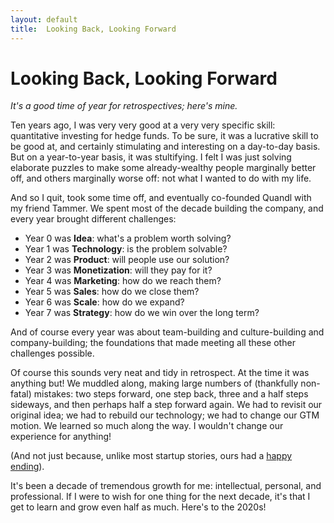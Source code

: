 ```yaml
---
layout: default
title:  Looking Back, Looking Forward
---
```


# Looking Back, Looking Forward

*It's a good time of year for retrospectives; here's mine.*

Ten years ago, I was very very good at a very very specific skill: quantitative investing for hedge funds.  To be sure, it was a lucrative skill to be good at, and certainly stimulating and interesting on a day-to-day basis.  But on a year-to-year basis, it was stultifying.  I felt I was just solving elaborate puzzles to make some already-wealthy people marginally better off, and others marginally worse off: not what I wanted to do with my life.

And so I quit, took some time off, and eventually co-founded Quandl with my friend Tammer.  We spent most of the decade building the company, and every year brought different challenges:

- Year 0 was **Idea**: what's a problem worth solving?
- Year 1 was **Technology**: is the problem solvable?
- Year 2 was **Product**: will people use our solution?
- Year 3 was **Monetization**: will they pay for it?
- Year 4 was **Marketing**: how do we reach them?
- Year 5 was **Sales**: how do we close them? 
- Year 6 was **Scale**: how do we expand?
- Year 7 was **Strategy**: how do we win over the long term?

And of course every year was about team-building and culture-building and company-building; the foundations that made meeting all these other challenges possible.

Of course this sounds very neat and tidy in retrospect.  At the time it was anything but!  We muddled along, making large numbers of (thankfully non-fatal) mistakes: two steps forward, one step back, three and a half steps sideways, and then perhaps half a step forward again.  We had to revisit our original idea; we had to rebuild our technology; we had to change our GTM motion.  We learned so much along the way.  I wouldn't change our experience for anything!  

(And not just because, unlike most startup stories, ours had a [happy](https://www.nasdaq.com/about/press-center/nasdaq-acquires-quandl-advance-use-alternative-data) [ending](https://www.waterstechnology.com/awards-rankings/4351881/acquisition-of-the-year-nasdaqs-acquisition-of-quandl)).  

It's been a decade of tremendous growth for me: intellectual, personal, and professional.  If I were to wish for one thing for the next decade, it's that I get to learn and grow even half as much.  Here's to the 2020s! 

<br/>
<br/>
